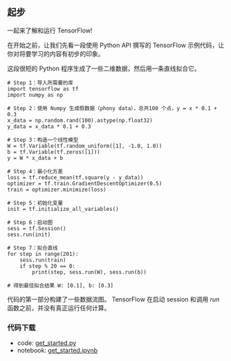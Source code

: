 ## 起步

一起来了解和运行 TensorFlow!

在开始之前，让我们先看一段使用 Python API 撰写的 TensorFlow 示例代码，让你对将要学习的内容有初步的印象。

这段很短的 Python 程序生成了一些二维数据，然后用一条直线拟合它。

```
# Step 1：导入所需要的库
import tensorflow as tf
import numpy as np

# Step 2：使用 Numpy 生成假数据（phony data），总共100 个点，y = x * 0.1 + 0.3
x_data = np.random.rand(100).astype(np.float32) 
y_data = x_data * 0.1 + 0.3

# Step 3：构造一个线性模型
W = tf.Variable(tf.random_uniform([1], -1.0, 1.0))
b = tf.Variable(tf.zeros([1]))
y = W * x_data + b

# Step 4：最小化方差
loss = tf.reduce_mean(tf.square(y - y_data))
optimizer = tf.train.GradientDescentOptimizer(0.5)
train = optimizer.minimize(loss)

# Step 5：初始化变量
init = tf.initialize_all_variables()

# Step 6：启动图
sess = tf.Session()
sess.run(init)

# Step 7：拟合直线
for step in range(201):
    sess.run(train)
    if step % 20 == 0:
        print(step, sess.run(W), sess.run(b))

# 得到最佳拟合结果 W: [0.1], b: [0.3]
```

代码的第一部分构建了一些数据流图。 TensorFlow 在启动 session 和调用 *run* 函数之前，并没有真正运行任何计算。

### 代码下载
- code: [get_started.py](../Code/get_started.py)
- notebook: [get_started.ipynb](../Notebook/get_started.ipynb)